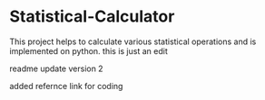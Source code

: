 # Statistical-Calculator
This project helps to calculate various statistical operations and is implemented on python.
this is just an edit


readme update version 2 

added refernce link for coding 
